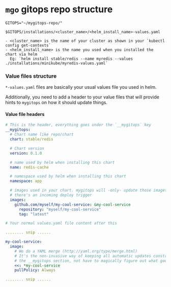 # `mgo` gitops repo structure

```
GITOPS="~/mygitops-repo/"

$GITOPS/installations/<cluster_name>/<helm_install_name>-values.yaml

- <cluster_name> is the name of your cluster as shown in your `kubectl config get-contexts`
- <helm_install_name> is the name you used when you installed the chart via helm
  Eg: `helm install stable/redis --name myredis --values ./installations/minikube/myredis-values.yaml`
```

### Value files structure

`*-values.yaml` files are basically your usual values file you used in helm.

Additionally, you need to add a header to your value files that will provide
hints to `mygitops` on how it should update things.

#### Value file headers

```yaml
# This is the header, everything goes under the `__mygitops` key
__mygitops:
  # Chart name like repo/chart
  chart: stable/redis

  # Chart version
  version: 0.1.0

  # name used by helm when installing this chart
  name: redis-cache

  # namespace used by helm when installing this chart
  namespace: app

  # images used in your chart. mygitops will -only- update those images when
  # there's an incoming deploy trigger
  images:
    github.com/myself/my-cool-service: &my-cool-service
      repository: "myself/my-cool-service"
      tag: "latest"

# Your normal values.yaml file content after this

........ snip ......

my-cool-service:
  image:
    # We do a YAML merge (http://yaml.org/type/merge.html)
    # It's the non-invasive way of keeping all automatic updates constrained to
    # the __mygitops section, not have to magically figure out what goes where
    <<: *my-cool-service
    pullPolicy: Always

........ snip ......
```

